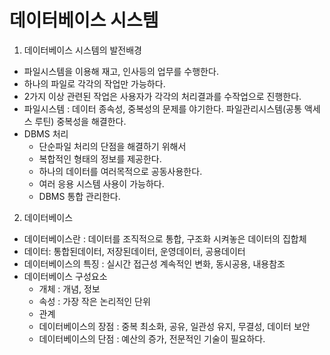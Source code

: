 # 데이터베이스 시스템

1. 데이터베이스 시스템의 발전배경
* 파일시스템을 이용해 재고, 인사등의 업무를 수행한다.
* 하나의 파일로 각각의 작업만 가능하다.
* 2가지 이상 관련된 작업은 사용자가 각각의 처리결과를 수작업으로 진행한다.
* 파일시스템 : 데이터 종속성, 중복성의 문제를 야기한다. 파일관리시스템(공통 액세스 루틴) 중복성을 해결한다.
* DBMS 처리 
  - 단순파일 처리의 단점을 해결하기 위해서
  - 복합적인 형태의 정보를 제공한다.
  - 하나의 데이터를 여러목적으로 공동사용한다.
  - 여러 응용 시스템 사용이 가능하다.
  - DBMS 통합 관리한다.

2. 데이터베이스 
* 데이터베이스란 : 데이터를 조직적으로 통합, 구조화 시켜놓은 데이터의 집합체
* 데이터: 통합된데이터, 저장된데이터, 운영데이터, 공용데이터
* 데이터베이스의 특징 : 실시간 접근성 계속적인 변화, 동시공용, 내용참조
* 데이터베이스 구성요소 
  + 개체 : 개념, 정보
  + 속성 : 가장 작은 논리적인 단위
  + 관계 
   - 데이터베이스의 장점 : 중복 최소화, 공유, 일관성 유지, 무결성, 데이터 보안
   - 데이터베이스의 단점 : 예산의 증가, 전문적인 기술이 필요하다.

